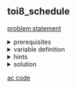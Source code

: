 ## toi8_schedule
[problem statement](https://programming.in.th/tasks/toi8_schedule)

<details>
  <summary>prerequisites</summary>
  <p>Dynamic programming</p>
</details>

<details>
  <summary>variable definition</summary>
  <p>$M$ - ระยะเวลามากสุดที่สามารถใช้เครื่องได้ในแต่ละวัน</p>
  <p>$N$ - จำนวนขั้นตอนขั้นในงานที่ 1 และ 2</p>
  <p>$J_i$ - เวลาที่ใช้ในการทำขั้นตอนที่ $i$ ในงานที่ 1 ; $1 ≤ i ≤ N$</p>
  <p>$K_i$ - เวลาที่ใช้ในการทำขั้นตอนที่ $i$ ในงานที่ 2; $1 ≤ i ≤ N$</p>
</details>

<details>
  <summary>hints</summary>
  <ul>
    <details>
      <summary>hint 1</summary>
      <p>หาค่าน้อยสุด และ $N ≤ 1000$</p>
    </details>
    <details>
      <summary>hint 1.5</summary>
      <p>dynamic programming</p>
    </details>
  </ul>
</details>

<details>
  <summary>solution</summary>
  <p>โจทย์ต้องการให้เราหาจำนวนวันที่น้อยที่สุดและจำนวนนาทีที่ใช้ในวันสุดท้ายในการทำงานทั้ง 2 ให้เสร็จ โดยในแต่ละงานเราต้องทำขั้นตอนเรียงไปที่ละอันดับ ซึ่งเราสามารถแก้โจทย์ข้อนี้ด้วย dynamic programming ได้ โดยเราจะนิยาม $dp(i, j)$ คือคำตอบที่ดีที่สุดที่ถ้าเราทำงานที่ 1 ไป $i$ งานแรกและ งานที่ 2 ไป $j$ งานแรก โดยเราจะเก็บ 2 ค่าจำนวนวันที่ใช้ ซึ่งจะใช้เป็น <code>dp(i, j).first</code> และจำนวนนาทีที่ใช้ในวันล่าสุด ซึ่งจะใช้เป็น <code>dp(i, j).second</code> (<code>dp(i, j)</code> return เป็น <code>std::pair<int,int></code> ซึ่งจะเปรียบเทียบตาม <code>.first</code> ก่อน ถ้าเท่ากันจะเทียบตาม <code>.second</code>)</p>
  <p>เราจะได้ transition แบ่งเป็น 2 กรณีคือ:</p>
  <ol>
    <li>ขึ้นวันใหม่ เกิดเมื่อ $K_i + dp(i-1, j).second > M$ หรือ $J_j + dp(i, j-1).second > M$ ซึ่งมี transition คือ:</p>
      <p>$dp(i, j) = min(\\{dp(i-1, j).first + 1, K_i\\}, \\{dp(i, j-1).first + 1, J_j\\})$</p>
    </li>
    <li>ทำวันเดิมต่อ เกิดเมื่อ $K_i + dp(i-1, j).second ≤ M \\ และ \\ J_j + dp(i, j-1).second ≤ M$ ซึ่งมี transition คือ:</p>
      <p>$dp(i, j) = min(\\{dp(i-1, j).first, dp(i-1, j).second + K_i\\}, \\{dp(i, j-1).first, dp(i, j-1).second + J_j\\})$</p>
    </li>
  </ol>

  <p>คำตอบที่โจทย์ถามก็คือ $dp(N, N).first$ และ $dp(N, N).second$ ตามลำดับ. TC = $O(N^2)$</p>
</details>

[ac code](./toi08_schedule.cpp)
